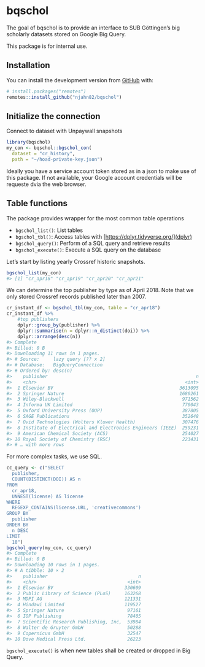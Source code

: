 
<!-- README.md is generated from README.Rmd. Please edit that file -->

# bqschol

<!-- badges: start -->
<!-- badges: end -->

The goal of bqschol is to provide an interface to SUB Göttingen’s big
scholarly datasets stored on Google Big Query.

This package is for internal use.

## Installation

You can install the development version from
[GitHub](https://github.com/) with:

``` r
# install.packages("remotes")
remotes::install_github("njahn82/bqschol")
```

## Initialize the connection

Connect to dataset with Unpaywall snapshots

``` r
library(bqschol)
my_con <- bqschol::bgschol_con(
  dataset = "cr_history",
  path = "~/hoad-private-key.json")
```

Ideally you have a service account token stored as in a json to make use
of this package. If not available, your Google account credentials will
be requeste dvia the web browser.

## Table functions

The package provides wrapper for the most common table operations

-   `bgschol_list()`: List tables
-   `bgschol_tbl()`: Access tables with
    [https://dplyr.tidyverse.org/](dplyr)
-   `bgschol_query()`: Perform of a SQL query and retrieve results
-   `bgschol_execute()`: Execute a SQL query on the database

Let’s start by listing yearly Crossref historic snapshots.

``` r
bgschol_list(my_con)
#> [1] "cr_apr18" "cr_apr19" "cr_apr20" "cr_apr21"
```

We can determine the top publisher by type as of April 2018. Note that
we only stored Crossref records published later than 2007.

``` r
cr_instant_df <- bgschol_tbl(my_con, table = "cr_apr18")
cr_instant_df %>%
    #top publishers
    dplyr::group_by(publisher) %>%
    dplyr::summarise(n = dplyr::n_distinct(doi)) %>%
    dplyr::arrange(desc(n)) 
#> Complete
#> Billed: 0 B
#> Downloading 11 rows in 1 pages.
#> # Source:     lazy query [?? x 2]
#> # Database:   BigQueryConnection
#> # Ordered by: desc(n)
#>    publisher                                                      n
#>    <chr>                                                      <int>
#>  1 Elsevier BV                                              3613095
#>  2 Springer Nature                                          1680261
#>  3 Wiley-Blackwell                                           971562
#>  4 Informa UK Limited                                        770043
#>  5 Oxford University Press (OUP)                             387805
#>  6 SAGE Publications                                         352648
#>  7 Ovid Technologies (Wolters Kluwer Health)                 307476
#>  8 Institute of Electrical and Electronics Engineers (IEEE)  259231
#>  9 American Chemical Society (ACS)                           254027
#> 10 Royal Society of Chemistry (RSC)                          223431
#> # … with more rows
```

For more complex tasks, we use SQL.

``` r
cc_query <- c("SELECT
  publisher,
  COUNT(DISTINCT(DOI)) AS n
FROM
  cr_apr18,
  UNNEST(license) AS license
WHERE
  REGEXP_CONTAINS(license.URL, 'creativecommons')
GROUP BY
  publisher
ORDER BY
  n DESC
LIMIT
  10")
bgschol_query(my_con, cc_query)
#> Complete
#> Billed: 0 B
#> Downloading 10 rows in 1 pages.
#> # A tibble: 10 × 2
#>    publisher                                 n
#>    <chr>                                 <int>
#>  1 Elsevier BV                          330609
#>  2 Public Library of Science (PLoS)     163268
#>  3 MDPI AG                              121331
#>  4 Hindawi Limited                      119527
#>  5 Springer Nature                       97161
#>  6 IOP Publishing                        78405
#>  7 Scientific Research Publishing, Inc,  53984
#>  8 Walter de Gruyter GmbH                50288
#>  9 Copernicus GmbH                       32547
#> 10 Dove Medical Press Ltd.               26223
```

`bgschol_execute()` is when new tables shall be created or dropped in
Big Query.
